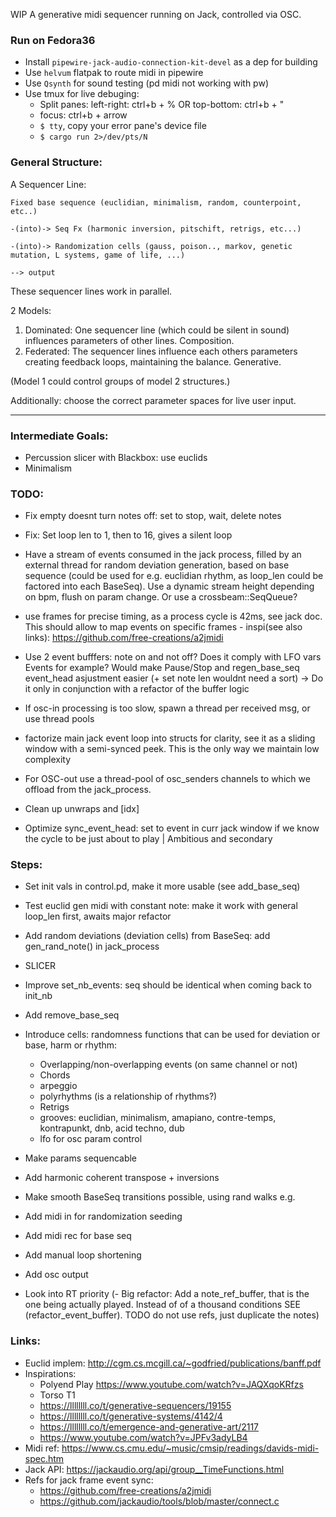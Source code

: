 WIP A generative midi sequencer running on Jack, controlled via OSC.

### Run on Fedora36

- Install `pipewire-jack-audio-connection-kit-devel` as a dep for building
- Use `helvum` flatpak to route midi in pipewire
- Use `Qsynth` for sound testing (pd midi not working with pw)
- Use tmux for live debuging:
  - Split panes: left-right: ctrl+b + % OR top-bottom: ctrl+b + "
  - focus: ctrl+b + arrow
  - `$ tty`, copy your error pane's device file
  - `$ cargo run 2>/dev/pts/N`

### General Structure:

A Sequencer Line:

```
Fixed base sequence (euclidian, minimalism, random, counterpoint, etc..)

-(into)-> Seq Fx (harmonic inversion, pitschift, retrigs, etc...)

-(into)-> Randomization cells (gauss, poison.., markov, genetic mutation, L systems, game of life, ...)

--> output
```

These sequencer lines work in parallel.

2 Models:

1. Dominated:
   One sequencer line (which could be silent in sound) influences parameters of other lines. Composition.
2. Federated:
   The sequencer lines influence each others parameters creating feedback loops, maintaining the balance. Generative.

(Model 1 could control groups of model 2 structures.)

Additionally: choose the correct parameter spaces for live user input.

---

### Intermediate Goals:

- Percussion slicer with Blackbox: use euclids
- Minimalism

### TODO:

- Fix empty doesnt turn notes off: set to stop, wait, delete notes
- Fix: Set loop len to 1, then to 16, gives a silent loop
- Have a stream of events consumed in the jack process, filled by an external thread for random deviation generation, based on base sequence (could be used for e.g. euclidian rhythm, as loop_len could be factored into each BaseSeq). Use a dynamic stream height depending on bpm, flush on param change. Or use a crossbeam::SeqQueue?

- use frames for precise timing, as a process cycle is 42ms, see jack doc. This should allow to map events on specific frames - inspi(see also links): https://github.com/free-creations/a2jmidi
- Use 2 event bufffers: note on and not off? Does it comply with LFO vars Events for example? Would make Pause/Stop and regen_base_seq event_head asjustment easier (+ set note len wouldnt need a sort) -> Do it only in conjunction with a refactor of the buffer logic
- If osc-in processing is too slow, spawn a thread per received msg, or use thread pools
- factorize main jack event loop into structs for clarity, see it as a sliding window with a semi-synced peek. This is the only way we maintain low complexity
- For OSC-out use a thread-pool of osc_senders channels to which we offload from the jack_process.
- Clean up unwraps and [idx]
- Optimize sync_event_head: set to event in curr jack window if we know the cycle to be just about to play | Ambitious and secondary

### Steps:

- Set init vals in control.pd, make it more usable (see add_base_seq)
- Test euclid gen midi with constant note: make it work with general loop_len first, awaits major refactor
- Add random deviations (deviation cells) from BaseSeq: add gen_rand_note() in jack_process
- SLICER
- Improve set_nb_events: seq should be identical when coming back to init_nb
- Add remove_base_seq
- Introduce cells: randomness functions that can be used for deviation or base, harm or rhythm:

  - Overlapping/non-overlapping events (on same channel or not)
  - Chords
  - arpeggio
  - polyrhythms (is a relationship of rhythms?)
  - Retrigs
  - grooves: euclidian, minimalism, amapiano, contre-temps, kontrapunkt, dnb, acid techno, dub
  - lfo for osc param control

- Make params sequencable
- Add harmonic coherent transpose + inversions
- Make smooth BaseSeq transitions possible, using rand walks e.g.
- Add midi in for randomization seeding
- Add midi rec for base seq
- Add manual loop shortening
- Add osc output
- Look into RT priority
  (- Big refactor: Add a note_ref_buffer, that is the one being actually played. Instead of of a thousand conditions SEE (refactor_event_buffer). TODO do not use refs, just duplicate the notes)

### Links:

- Euclid implem: http://cgm.cs.mcgill.ca/~godfried/publications/banff.pdf
- Inspirations:
  - Polyend Play https://www.youtube.com/watch?v=JAQXqoKRfzs
  - Torso T1
  - https://llllllll.co/t/generative-sequencers/19155
  - https://llllllll.co/t/generative-systems/4142/4
  - https://llllllll.co/t/emergence-and-generative-art/2117
  - https://www.youtube.com/watch?v=JPFv3adyLB4
- Midi ref: https://www.cs.cmu.edu/~music/cmsip/readings/davids-midi-spec.htm
- Jack API: https://jackaudio.org/api/group__TimeFunctions.html
- Refs for jack frame event sync:
  - https://github.com/free-creations/a2jmidi
  - https://github.com/jackaudio/tools/blob/master/connect.c
